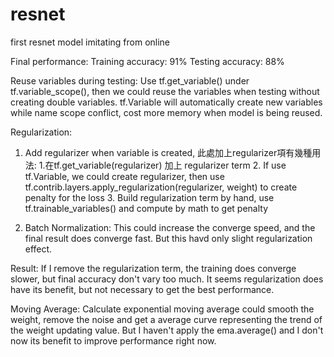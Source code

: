 # resnet
first resnet model imitating from online

Final performance:
Training accuracy: 91%
Testing accuracy: 88%

Reuse variables during testing:
Use tf.get_variable() under tf.variable_scope(), then we could reuse the variables when testing without creating double variables. 
tf.Variable will automatically create new variables while name scope conflict, cost more memory when model is being reused.



Regularization:
1. Add regularizer when variable is created, 此處加上regularizer項有幾種用法:
   1.在tf.get_variable(regularizer) 加上 regularizer term
   2. If use tf.Variable, we could create regularizer, then use tf.contrib.layers.apply_regularization(regularizer, weight) to create penalty for the loss
   3. Build regularization term by hand, use tf.trainable_variables() and compute by math to get penalty
 
2. Batch Normalization:
   This could increase the converge speed, and the final result does converge fast. But this havd only slight regularization effect. 

Result: If I remove the regularization term, the training does converge slower, but final accuracy don't vary too much. It seems regularization does have its benefit, but not necessary to get the best performance. 


Moving Average:
 Calculate exponential moving average could smooth the weight, remove the noise and get a average curve representing the trend of the weight updating value. 
 But I haven't apply the ema.average() and I don't now its benefit to improve performance right now. 



